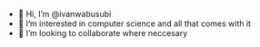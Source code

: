- 👋 Hi, I’m @ivanwabusubi
- 👀 I’m interested in computer science and all that comes with it
- 💞️ I’m looking to collaborate where neccesary
<!---
ivanwabusubi/ivanwabusubi is a ✨ special ✨ repository because its `README.md` (this file) appears on your GitHub profile.
You can click the Preview link to take a look at your changes.
--->
